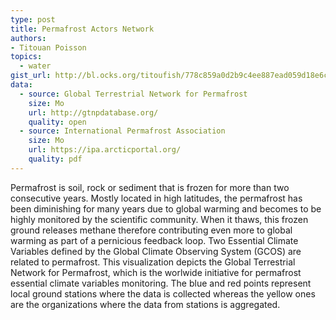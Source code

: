 ```yaml
---
type: post
title: Permafrost Actors Network
authors:
- Titouan Poisson
topics:
  - water
gist_url: http://bl.ocks.org/titoufish/778c859a0d2b9c4ee887ead059d18e6c
data:
  - source: Global Terrestrial Network for Permafrost
    size: Mo
    url: http://gtnpdatabase.org/
    quality: open
  - source: International Permafrost Association
    size: Mo
    url: https://ipa.arcticportal.org/
    quality: pdf
---
```


Permafrost is soil, rock or sediment that is frozen for more than two consecutive years. Mostly located in high latitudes, the permafrost has been diminishing for many years due to global warming and becomes to be highly monitored by the scientific community. When it thaws, this frozen ground releases methane therefore contributing even more to global warming as part of a pernicious feedback loop. Two Essential Climate Variables defined by the Global Climate Observing System (GCOS) are related to permafrost. This visualization depicts the Global Terrestrial Network for Permafrost, which is the worlwide initiative for permafrost essential climate variables monitoring. The blue and red points represent local ground stations where the data is collected whereas the yellow ones are the organizations where the data from stations is aggregated.
